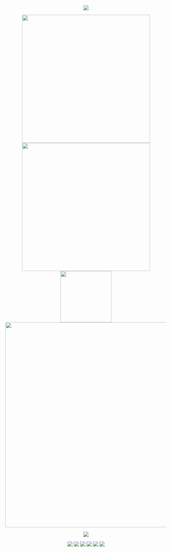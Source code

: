 <!-- https://github.com/kyechan99/capsule-render -->
<!-- <p align="center">
    <img src="https://capsule-render.vercel.app/api?type=waving&color=timeGradient&height=300&&section=header&text=HI%20THERE&fontSize=90&fontAlign=50&fontAlignY=30&desc=I%20am%20Zhiwei%20Hong%20!&descAlign=50&descSize=30&descAlignY=60&animation=twinkling" />
</p> -->

<!-- https://github.com/DenverCoder1/readme-typing-svg -->
<p align="center">
    <img src="https://readme-typing-svg.demolab.com?font=Orbitron&size=25&pause=1000&center=true&vCenter=true&random=false&width=600&lines=Welcome+to+my+GitHub+profile+page+!;Talk+is+cheap+,+show+me+the+code+!" />
</p>

<p align="center">
    <!-- https://github.com/anuraghazra/github-readme-stats -->
    <img align="center" width="400" src="https://github-readme-stats.vercel.app/api?username=zhwhong&theme=transparent&show_icons=true&hide_border=true&show=reviews&hide_title=true&hide=contribs" />
    <!-- https://github.com/DenverCoder1/github-readme-streak-stats -->
    <img align="center" width="400" src="https://streak-stats.demolab.com?user=zhwhong&theme=transparent&date_format=%5BY.%5Dn.j&hide_border=true" />
    <br/>
    <img align="center" width="160" src="https://github-readme-stats.vercel.app/api/top-langs/?username=zhwhong&theme=transparent&hide_border=true&layout=donut-vertical&langs_count=8" />
    <!-- https://github.com/Ashutosh00710/github-readme-activity-graph -->
    <img align="center" width="640" src="https://github-readme-activity-graph.vercel.app/graph?username=zhwhong&theme=github-compact&hide_border=true&area=true&custom_title=Contribution%20Graph" />
    <!-- https://github.com/anuraghazra/github-readme-stats -->
    <!-- <img align="center" src="https://github-readme-stats.vercel.app/api/wakatime?username=zhwhong&theme=transparent&hide_border=true&layout=compact&langs_count=22" /> -->
    <!-- https://github.com/anuraghazra/github-readme-stats -->
</p>

<p align="center">
    <!-- https://github.com/tandpfun/skill-icons -->
    <img align="center" src="https://skillicons.dev/icons?i=py,pytorch,tensorflow,c,cpp,mysql,html,git,linux,bash,markdown,latex&theme=light" />
</p>

<p align="center">
    <!-- https://github.com/badges/shields -->
    <a href="https://github.com/zhwhong"><img src="https://img.shields.io/badge/GitHub-zhwhong-blue?logo=github" /></a>
    <a href="https://scholar.google.com/citations?user=uPBztC0AAAAJ&hl=zh-CN"><img src="https://img.shields.io/badge/Scholar-Zhiwei Hong-orange?logo=google" /></a>
    <a href="https://www.linkedin.com/in/zhiweihong/"><img src="https://img.shields.io/badge/Linkedin-zhiweihong-blue?logo=linkedin" /></a>
    <a href="https://www.zhihu.com/people/zhwhong"><img src="https://img.shields.io/badge/Zhihu-zhwhong-green?logo=zhihu" /></a>
    <a href="https://www.epubit.com/bookDetails?id=UB6c87372364d70"><img src="https://img.shields.io/badge/Book-Deep Learning by Example-purple?logo=book" /></a>
    <!-- <img src="https://img.shields.io/badge/QQ-1359434736-green?logo=tencentqq" /> -->
    <!-- https://github.com/antonkomarev/github-profile-views-counter -->
    <img src="https://komarev.com/ghpvc/?username=zhwhong&abbreviated=true&color=yellow" />
</p>

<!-- https://github.com/kyechan99/capsule-render -->
<!-- <p align="center">
<img src="https://capsule-render.vercel.app/api?type=waving&color=timeGradient&height=300&&section=footer&text=THE%20END&fontSize=90&fontAlign=50&fontAlignY=70&desc=Hope%20your%20program%20is%20bug-free!&descAlign=50&descSize=30&descAlignY=40&animation=twinkling" />
</p> -->